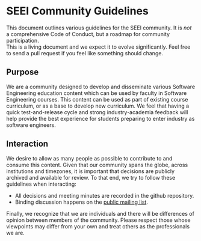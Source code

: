 # SEEI Community Guidelines

This document outlines various guidelines for the SEEI community.  It is *not*
a comprehensive Code of Conduct, but a roadmap for community participation.  
This is a living document and we expect it to evolve significantly.  Feel
free to send a pull request if you feel like something should change.

## Purpose

We are a community designed to develop and disseminate various Software
Engineering education content which can be used by faculty in Software
Engineering courses.  This content can be used as part of existing course
curriculum, or as a base to develop new curriculum.  We feel that having a
quick test-and-release cycle and strong industry-academia feedback will help
provide the best experience for students preparing to enter industry as
software engineers.

## Interaction

We desire to allow as many people as possible to contribute to and consume this
content.  Given that our community spans the globe, across institutions and
timezones, it is important that decisions are publicly archived and available
for review.  To that end, we try to follow these guidelines when interacting:

 * All decisions and meeting minutes are recorded in the github repository.
 * Binding discussion happens on the [public mailing list](https://groups.google.com/forum/#!forum/softwareengineeringeducationinitiative).

Finally, we recognize that we are individuals and there will be differences of
opinion between members of the community.  Please respect those whose
viewpoints may differ from your own and treat others as the professionals we
are.
